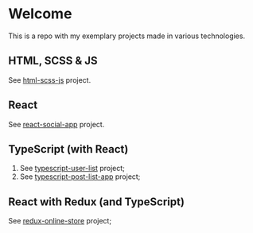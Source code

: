 # Welcome

This is a repo with my exemplary projects made in various technologies.

## HTML, SCSS & JS

See [html-scss-js](https://github.com/tomfidos/portfolio/tree/master/html-scss-js) project.

## React

See [react-social-app](https://github.com/tomfidos/react-social-app/tree/464a0e7d232c1f1941703581f4ef406d24d30f42) project.

## TypeScript (with React)

1. See [typescript-user-list](https://github.com/tomfidos/typescript-user-list/tree/b30b3a50cbf9b8d573953ec9c24dcd8db9cd6c9c) project;
2. See [typescript-post-list-app](https://github.com/tomfidos/typescript-post-list-app/tree/ecb78dcea167aa70844d9a44bcb2f9186ccc0955) project;

## React with Redux (and TypeScript)

See [redux-online-store](https://github.com/tomfidos/redux-online-store/tree/8d963d125a05d3d5f1931be0078d3c758563709b) project;
